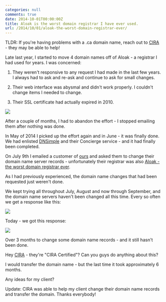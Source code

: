 ```yaml
---
categories: null
comments: true
date: 2014-10-01T00:00:00Z
title: Aloak is the worst domain registrar I have ever used.
url: /2014/10/01/aloak-the-worst-domain-registrar-ever/
---
```


TLDR: If you're having problems with a .ca domain name, reach out to [CIRA](http://www.cira.ca/) - they may be able to help!

Late last year, I started to move 4 domain names off of Aloak - a registrar I had used for years. I was concerned:

1. They weren't responsive to any request I had made in the last few years. I always had to ask and re-ask and continue to ask for small changes.

2. Their web interface was abysmal and didn't work properly. I couldn't change items I needed to change.

3. Their SSL certificate had actually expired in 2010.

<img src="/images/2014/f2ui5-22-45.jpg" border="0" />

After a couple of months, I had to abandon the effort - I stopped emailing them after nothing was done.

In May of 2014 I picked up the effort again and in June - it was finally done. We had enlisted [DNSimple](https://dnsimple.com/) and their Concierge service - and it had finally been completed.

On July 9th I emailed a customer of [ours](http://www.nonfiction.ca/) and asked them to change their domain name server records - unfortunately their registrar was also [Aloak - the worst domain registrar ever](http://www.aloak.ca/).

As I had previously experienced, the domain name changes that had been requested just weren't done.

We kept trying all throughout July, August and now through September, and the domain name servers haven't been changed all this time. Every so often we get a response like this:

<img src="/images/2014/c4lwb-22-56.jpg" border="0" />

Today - we got this response:

<img src="/images/2014/7b6yy-22-59.jpg" border="0" />

Over 3 months to change some domain name records - and it still hasn't been done.

Hey [CIRA](http://www.cira.ca/) - they're "CIRA Certified"? Can you guys do anything about this?

I would transfer the domain name - but the last time it took approximately 6 months.

Any ideas for my client?

Update: CIRA was able to help my client change their domain name records and transfer the domain. Thanks everybody!
